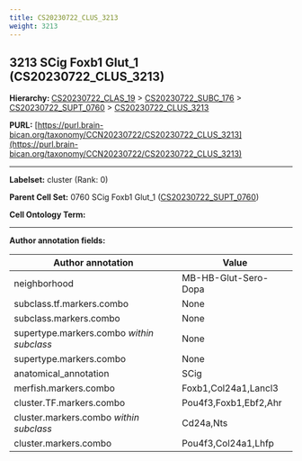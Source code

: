 ```yaml
---
title: CS20230722_CLUS_3213
weight: 3213
---
```

## 3213 SCig Foxb1 Glut_1 (CS20230722_CLUS_3213)
<b>Hierarchy: </b>
[CS20230722_CLAS_19](../CS20230722_CLAS_19) >
[CS20230722_SUBC_176](../CS20230722_SUBC_176) >
[CS20230722_SUPT_0760](../CS20230722_SUPT_0760) >
[CS20230722_CLUS_3213](../CS20230722_CLUS_3213)

**PURL:** [https://purl.brain-bican.org/taxonomy/CCN20230722/CS20230722_CLUS_3213](https://purl.brain-bican.org/taxonomy/CCN20230722/CS20230722_CLUS_3213)

---


**Labelset:** cluster (Rank: 0)

**Parent Cell Set:** 0760 SCig Foxb1 Glut_1 ([CS20230722_SUPT_0760](../CS20230722_SUPT_0760))



**Cell Ontology Term:** 

[MARKER GENES.]: #


---

[TRANSFERRED ANNOTATIONS.]: #


[AUTHOR ANNOTATION FIELDS.]: #


**Author annotation fields:**

| Author annotation | Value |
|-------------------|-------|
|neighborhood|MB-HB-Glut-Sero-Dopa|
|subclass.tf.markers.combo|None|
|subclass.markers.combo|None|
|supertype.markers.combo _within subclass_|None|
|supertype.markers.combo|None|
|anatomical_annotation|SCig|
|merfish.markers.combo|Foxb1,Col24a1,Lancl3|
|cluster.TF.markers.combo|Pou4f3,Foxb1,Ebf2,Ahr|
|cluster.markers.combo _within subclass_|Cd24a,Nts|
|cluster.markers.combo|Pou4f3,Col24a1,Lhfp|
